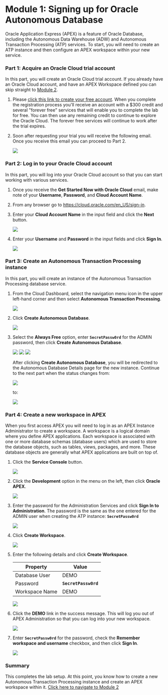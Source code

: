 # Module 1: Signing up for Oracle Autonomous Database

Oracle Application Express (APEX) is a feature of Oracle Database, including the Autonomous Data Warehouse (ADW) and Autonomous Transaction Processing (ATP) services. To start, you will need to create an ATP instance and then configure an APEX workspace within your new service. 

### **Part 1**: Acquire an Oracle Cloud trial account

In this part, you will create an Oracle Cloud trial account. If you already have an Oracle Cloud account, and have an APEX Workspace defined you can skip straight to [Module 2](2-creating-an-app-from-a-spreadsheet.md).

1.  Please [click this link to create your free account](https://myservices.us.oraclecloud.com/mycloud/signup?language=en&sourceType). When you complete the registration process you'll receive an account with a $300 credit and several "forever free" services that will enable you to complete the lab for free. You can then use any remaining credit to continue to explore the Oracle Cloud. The forever free services will continue to work after the trial expires.

2.  Soon after requesting your trial you will receive the following email. Once you receive this email you can proceed to Part 2.

    ![](images/1/get-started-email.png)

### **Part 2**: Log in to your Oracle Cloud account

In this part, you will log into your Oracle Cloud account so that you can start working with various services.

1. Once you receive the **Get Started Now with Oracle Cloud** email, make note of your **Username**, **Password**, and **Cloud Account Name**.

2. From any browser go to https://cloud.oracle.com/en_US/sign-in.

3. Enter your **Cloud Account Name** in the input field and click the **Next** button.

    ![](images/1/enter-oracle-cloud-account-name.png)

4. Enter your **Username** and **Password** in the input fields and click **Sign In**.

    ![](images/1/enter-user-name-and-password.png)

### **Part 3**: Create an Autonomous Transaction Processing instance

In this part, you will create an instance of the Autonomous Transaction Processing database service.

1. From the Cloud Dashboard, select the navigation menu icon in the upper left-hand corner and then select **Autonomous Transaction Processing**.

    ![](images/1/select-atp-in-nav-menu.png)

2. Click **Create Autonomous Database**.

    ![](images/1/click-create-autonomous-database.png)

3. Select the **Always Free** option, enter **```SecretPassw0rd```** for the ADMIN password, then click **Create Autonomous Database**.

    ![](images/1/atp-settings-1.png)
    ![](images/1/atp-settings-2.png)
    ![](images/1/atp-settings-3.png)

    After clicking **Create Autonomous Database**, you will be redirected to the Autonomous Database Details page for the new instance. Continue to the next part when the status changes from:

    ![](images/1/status-provisioning.png)
    
    to:

    ![](images/1/status-available.png)

### **Part 4**: Create a new workspace in APEX

When you first access APEX you will need to log in as an APEX Instance Administrator to create a workspace. A workspace is a logical domain where you define APEX applications. Each workspace is associated with one or more database schemas (database users) which are used to store the database objects, such as tables, views, packages, and more. These database objects are generally what APEX applications are built on top of.

1. Click the **Service Console** button.

    ![](images/1/click-atp-service-console.png)

2. Click the **Development** option in the menu on the left, then click **Oracle APEX**. 

    ![](images/1/click-oracle-apex.png)

3. Enter the password for the Administration Services and click **Sign In to Administration**. The password is the same as the one entered for the ADMIN user when creating the ATP instance: **```SecretPassw0rd```**

    ![](images/1/log-in-as-admin.png)

4. Click **Create Workspace**.

    ![](images/1/welcome-create-workspace.png)

5. Enter the following details and click **Create Workspace**.

    | Property | Value |
    | --- | --- |
    | Database User | DEMO |
    | Password | **`SecretPassw0rd`** |
    | Workspace Name | DEMO |

    ![](images/1/create-workspace.png)

6. Click the **DEMO** link in the success message. This will log you out of APEX Administration so that you can log into your new workspace.

    ![](images/1/log-out-from-admin.png)

7. Enter **``SecretPassw0rd``** for the password, check the **Remember workspace and username** checkbox, and then click **Sign In**.

    ![](images/1/log-in-to-workspace.png)
    
### Summary

This completes the lab setup. At this point, you know how to create a new Autonomous Transaction Processing instance and create an APEX workspace within it. [Click here to navigate to Module 2](2-using-quick-sql.md)
